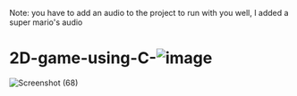 Note: you have to add an audio to the project to run with you well, I added a super mario's audio
# 2D-game-using-C-![image](https://user-images.githubusercontent.com/50280690/177316075-8e85e12a-c6da-487d-a5bf-fa209f1c6268.png)
![Screenshot (68)](https://user-images.githubusercontent.com/50280690/177316110-041adab3-6721-4d23-8c97-8cfe38d5541e.png)
